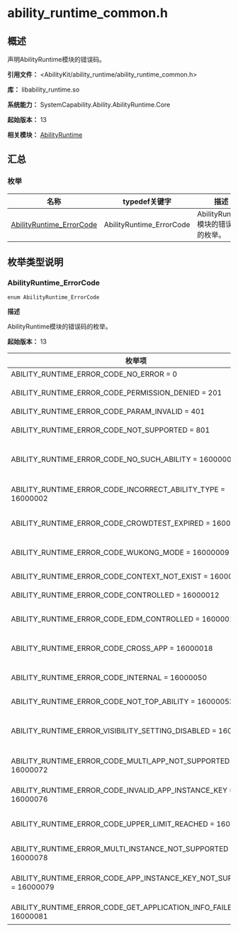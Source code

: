 # ability_runtime_common.h

<!--Kit: Ability Kit-->
<!--Subsystem: Ability-->
<!--Owner: @zhangyafei-echo-->
<!--Designer: @li-weifeng2-->
<!--Tester: @lixueqing513-->
<!--Adviser: @huipeizi-->

## 概述

声明AbilityRuntime模块的错误码。

**引用文件：** <AbilityKit/ability_runtime/ability_runtime_common.h>

**库：** libability_runtime.so

**系统能力：** SystemCapability.Ability.AbilityRuntime.Core

**起始版本：** 13

**相关模块：** [AbilityRuntime](capi-abilityruntime.md)

## 汇总

### 枚举

| 名称 | typedef关键字 | 描述 |
| -- | -- | -- |
| [AbilityRuntime_ErrorCode](#abilityruntime_errorcode) | AbilityRuntime_ErrorCode | AbilityRuntime模块的错误码的枚举。 |

## 枚举类型说明

### AbilityRuntime_ErrorCode

```
enum AbilityRuntime_ErrorCode
```

**描述**

AbilityRuntime模块的错误码的枚举。

**起始版本：** 13

| 枚举项 | 描述 |
| -- | -- |
| ABILITY_RUNTIME_ERROR_CODE_NO_ERROR = 0 | 操作成功。 |
| ABILITY_RUNTIME_ERROR_CODE_PERMISSION_DENIED = 201 |  权限校验失败。<br>**起始版本：** 15 |
| ABILITY_RUNTIME_ERROR_CODE_PARAM_INVALID = 401 | 无效参数。 |
| ABILITY_RUNTIME_ERROR_CODE_NOT_SUPPORTED = 801 |  设备类型不支持。<br>**起始版本：** 15 |
| ABILITY_RUNTIME_ERROR_CODE_NO_SUCH_ABILITY = 16000001 |  指定的Ability名称不存在。<br>**起始版本：** 15 |
| ABILITY_RUNTIME_ERROR_CODE_INCORRECT_ABILITY_TYPE = 16000002 |  接口调用Ability类型错误。<br>**起始版本：** 15 |
| ABILITY_RUNTIME_ERROR_CODE_CROWDTEST_EXPIRED = 16000008 |  众测应用到期。<br>**起始版本：** 15 |
| ABILITY_RUNTIME_ERROR_CODE_WUKONG_MODE = 16000009 |  Wukong模式，不允许启动/停止Ability。<br>**起始版本：** 15 |
| ABILITY_RUNTIME_ERROR_CODE_CONTEXT_NOT_EXIST = 16000011 | 上下文不存在。 |
| ABILITY_RUNTIME_ERROR_CODE_CONTROLLED = 16000012 |  应用被管控。<br>**起始版本：** 15 |
| ABILITY_RUNTIME_ERROR_CODE_EDM_CONTROLLED = 16000013 |  应用被EDM管控。<br>**起始版本：** 15 |
| ABILITY_RUNTIME_ERROR_CODE_CROSS_APP = 16000018 |  限制API 11以上版本三方应用跳转。<br>**起始版本：** 15 |
| ABILITY_RUNTIME_ERROR_CODE_INTERNAL = 16000050 |  内部错误。<br>**起始版本：** 15 |
| ABILITY_RUNTIME_ERROR_CODE_NOT_TOP_ABILITY = 16000053 |  非顶层应用。<br>**起始版本：** 15 |
| ABILITY_RUNTIME_ERROR_VISIBILITY_SETTING_DISABLED = 16000067 |  不允许设置窗口启动可见性。<br>**起始版本：** 17 |
| ABILITY_RUNTIME_ERROR_CODE_MULTI_APP_NOT_SUPPORTED = 16000072 |  不支持应用分身和多实例。<br>**起始版本：** 17 |
| ABILITY_RUNTIME_ERROR_CODE_INVALID_APP_INSTANCE_KEY = 16000076 |  无效多实例。<br>**起始版本：** 17 |
| ABILITY_RUNTIME_ERROR_CODE_UPPER_LIMIT_REACHED = 16000077 |  应用多实例已达到上限。<br>**起始版本：** 17 |
| ABILITY_RUNTIME_ERROR_MULTI_INSTANCE_NOT_SUPPORTED = 16000078 |  不支持应用多实例。<br>**起始版本：** 17 |
| ABILITY_RUNTIME_ERROR_CODE_APP_INSTANCE_KEY_NOT_SUPPORTED = 16000079 |  不允许设置APP_INSTANCE_KEY。<br>**起始版本：** 17 |
| ABILITY_RUNTIME_ERROR_CODE_GET_APPLICATION_INFO_FAILED = 16000081 |  获取应用信息失败。<br>**起始版本：** 21 |